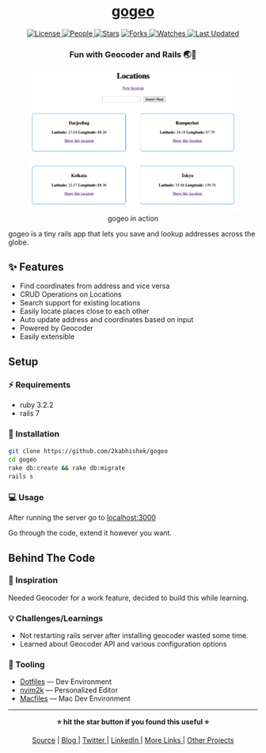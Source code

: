 <div align = "center">

<h1><a href="https://github.com/2kabhishek/gogeo">gogeo</a></h1>

<a href="https://github.com/2KAbhishek/gogeo/blob/main/LICENSE">
<img alt="License" src="https://img.shields.io/github/license/2kabhishek/gogeo?style=flat&color=eee&label="> </a>

<a href="https://github.com/2KAbhishek/gogeo/graphs/contributors">
<img alt="People" src="https://img.shields.io/github/contributors/2kabhishek/gogeo?style=flat&color=ffaaf2&label=People"> </a>

<a href="https://github.com/2KAbhishek/gogeo/stargazers">
<img alt="Stars" src="https://img.shields.io/github/stars/2kabhishek/gogeo?style=flat&color=98c379&label=Stars"></a>

<a href="https://github.com/2KAbhishek/gogeo/network/members">
<img alt="Forks" src="https://img.shields.io/github/forks/2kabhishek/gogeo?style=flat&color=66a8e0&label=Forks"> </a>

<a href="https://github.com/2KAbhishek/gogeo/watchers">
<img alt="Watches" src="https://img.shields.io/github/watchers/2kabhishek/gogeo?style=flat&color=f5d08b&label=Watches"> </a>

<a href="https://github.com/2KAbhishek/gogeo/pulse">
<img alt="Last Updated" src="https://img.shields.io/github/last-commit/2kabhishek/gogeo?style=flat&color=e06c75&label="> </a>

<h3>Fun with Geocoder and Rails 🌏🚂</h3>

<figure>
  <img src="images/screenshot.png" alt="gogeo in action">
  <br/>
  <figcaption>gogeo in action</figcaption>
</figure>

</div>

gogeo is a tiny rails app that lets you save and lookup addresses across the globe.

## ✨ Features

- Find coordinates from address and vice versa
- CRUD Operations on Locations
- Search support for existing locations
- Easily locate places close to each other
- Auto update address and coordinates based on input
- Powered by Geocoder
- Easily extensible

## Setup

### ⚡ Requirements

- ruby 3.2.2
- rails 7

### 🚀 Installation

```bash
git clone https://github.com/2kabhishek/gogeo
cd gogeo
rake db:create && rake db:migrate
rails s
```

### 💻 Usage

After running the server go to [localhost:3000](http://localhost:3000)

Go through the code, extend it however you want.

##  Behind The Code

### 🌈 Inspiration

Needed Geocoder for a work feature, decided to build this while learning.

### 💡 Challenges/Learnings

- Not restarting rails server after installing geocoder wasted some time.
- Learned about Geocoder API and various configuration options

### 🧰 Tooling

- [Dotfiles](https://github.com/2kabhishek/Dotfiles) — Dev Environment
- [nvim2k](https://github.com/2kabhishek/nvim2k) — Personalized Editor
- [Macfiles](https://github.com/2kabhishek/Macfiles) — Mac Dev Environment

<hr>

<div align="center">

<strong>⭐ hit the star button if you found this useful ⭐</strong><br>

<a href="https://github.com/2KAbhishek/gogeo">Source</a>
| <a href="https://2kabhishek.github.io/blog" target="_blank">Blog </a>
| <a href="https://twitter.com/2kabhishek" target="_blank">Twitter </a>
| <a href="https://linkedin.com/in/2kabhishek" target="_blank">LinkedIn </a>
| <a href="https://2kabhishek.github.io/links" target="_blank">More Links </a>
| <a href="https://2kabhishek.github.io/projects" target="_blank">Other Projects </a>

</div>

